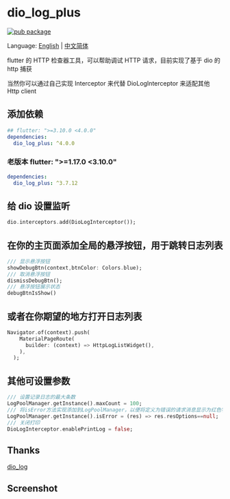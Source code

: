 # dio_log_plus

[![pub package](https://img.shields.io/pub/v/dio_log_plus.svg)](https://pub.dev/packages/dio_log_plus)

Language: [English](README.md) | [中文简体](README_zh.md)

flutter 的 HTTP 检查器工具，可以帮助调试 HTTP 请求，目前实现了基于 dio 的 http 捕获

当然你可以通过自己实现 Interceptor 来代替 DioLogInterceptor 来适配其他 Http client

## 添加依赖

```yaml
## flutter: ">=3.10.0 <4.0.0"
dependencies:
  dio_log_plus: ^4.0.0
```

### 老版本 flutter: ">=1.17.0 <3.10.0"

```yaml
dependencies:
  dio_log_plus: ^3.7.12
```

## 给 dio 设置监听

```dart
dio.interceptors.add(DioLogInterceptor());
```

## 在你的主页面添加全局的悬浮按钮，用于跳转日志列表

```dart
/// 显示悬浮按钮
showDebugBtn(context,btnColor: Colors.blue);
/// 取消悬浮按钮
dismissDebugBtn();
/// 悬浮按钮展示状态
debugBtnIsShow()
```

## 或者在你期望的地方打开日志列表

```dart
Navigator.of(context).push(
    MaterialPageRoute(
      builder: (context) => HttpLogListWidget(),
    ),
  );
```

## 其他可设置参数

```dart
/// 设置记录日志的最大条数
LogPoolManager.getInstance().maxCount = 100;
/// 将isError方法实现添加到LogPoolManager，以便将定义为错误的请求消息显示为红色字体
LogPoolManager.getInstance().isError = (res) => res.resOptions==null;
/// 关闭打印
DioLogInterceptor.enablePrintLog = false;
```

## Thanks

[dio_log](https://pub.flutter-io.cn/packages/dio_log)

## Screenshot
